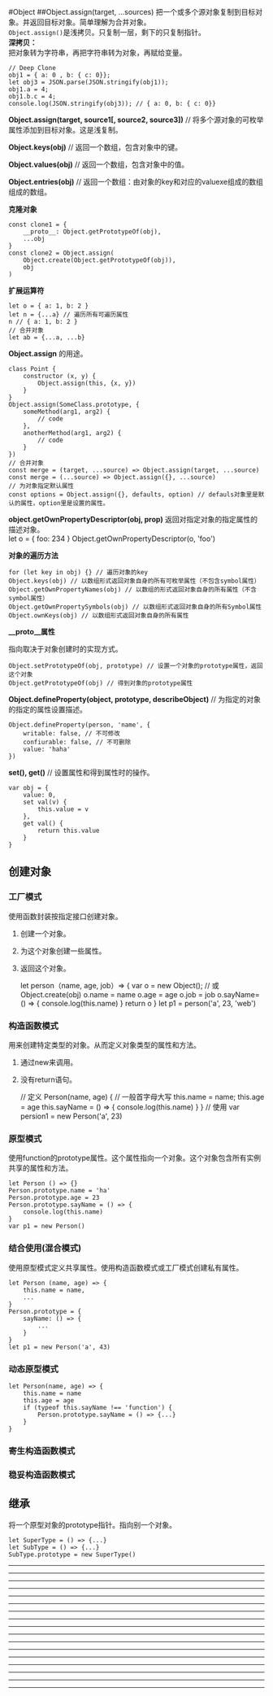 #Object
##Object.assign(target, ...sources)
把一个或多个源对象复制到目标对象。并返回目标对象。简单理解为合并对象。  
`Object.assign()`是浅拷贝。只复制一层，剩下的只复制指针。  
**深拷贝：**  
把对象转为字符串，再把字符串转为对象，再赋给变量。  

	// Deep Clone
	obj1 = { a: 0 , b: { c: 0}};
	let obj3 = JSON.parse(JSON.stringify(obj1));
	obj1.a = 4;
	obj1.b.c = 4;
	console.log(JSON.stringify(obj3)); // { a: 0, b: { c: 0}}

**Object.assign(target, source1[, source2, source3])** // 将多个源对象的可枚举属性添加到目标对象。这是浅复制。  

**Object.keys(obj)** // 返回一个数组，包含对象中的键。  

**Object.values(obj)** // 返回一个数组，包含对象中的值。  

**Object.entries(obj)** // 返回一个数组：由对象的key和对应的valuexe组成的数组组成的数组。

**克隆对象** 

    const clone1 = {
        __proto__: Object.getPrototypeOf(obj),
        ...obj
    }
    const clone2 = Object.assign(
        Object.create(Object.getPrototypeOf(obj)),
        obj
    )

**扩展运算符** 

    let o = { a: 1, b: 2 }
    let n = {...a} // 遍历所有可遍历属性
    n // { a: 1, b: 2 }
    // 合并对象
    let ab = {...a, ...b}

**Object.assign** 的用途。  

    class Point {
        constructor (x, y) {
            Object.assign(this, {x, y})
        }
    }
    Object.assign(SomeClass.prototype, {
        someMethod(arg1, arg2) {
            // code
        },
        anotherMethod(arg1, arg2) {
            // code
        }
    })
    // 合并对象
    const merge = (target, ...source) => Object.assign(target, ...source)
    const merge = (...source) => Object.assign({}, ...source)
    // 为对象指定默认属性
    const options = Object.assign({}, defaults, option) // defauls对象里是默认的属性，option里是设置的属性。

**object.getOwnPropertyDescriptor(obj, prop)** 返回对指定对象的指定属性的描述对象。  
    let o = { foo: 234 }
    Object.getOwnPropertyDescriptor(o, 'foo')

**对象的遍历方法** 

    for (let key in obj) {} // 遍历对象的key
    Object.keys(obj) // 以数组形式返回对象自身的所有可枚举属性（不包含symbol属性）
    Object.getOwnPropertyNames(obj) // 以数组的形式返回对象自身的所有属性（不含symbol属性）
    Object.getOwnPropertySymbols(obj) // 以数组形式返回对象自身的所有Symbol属性
    Object.ownKeys(obj) // 以数组形式返回对象自身的所有属性

**__proto__属性**  

指向取决于对象创建时的实现方式。  

    Object.setPrototypeOf(obj, prototype) // 设置一个对象的prototype属性，返回这个对象
    Object.getPrototypeOf(obj) // 得到对象的prototype属性

**Object.defineProperty(object, prototype, describeObject)** // 为指定的对象的指定的属性设置描述。  

    Object.defineProperty(person, 'name', {
        writable: false, // 不可修改
        confiurable: false, // 不可删除
        value: 'haha'
    })

**set(), get()** // 设置属性和得到属性时的操作。  

    var obj = {
        value: 0,
        set val(v) {
            this.value = v
        },
        get val() {
            return this.value
        }
    } 

## 创建对象  

### 工厂模式  

使用函数封装按指定接口创建对象。  
1. 创建一个对象。  
2. 为这个对象创建一些属性。  
3. 返回这个对象。  

    let person（name, age, job）=> {
        var o = new Object(); // 或Object.create(obj)
        o.name = name
        o.age = age
        o.job = job
        o.sayName= () => {
            console.log(this.name)
        }
        return o
    }
    let p1 = person('a', 23, 'web')

### 构造函数模式  

用来创建特定类型的对象。从而定义对象类型的属性和方法。  
1. 通过new来调用。
2. 没有return语句。  

    // 定义
    Person(name, age) { // 一般首字母大写
        this.name = name;
        this.age = age
        this.sayName = () => {
            console.log(this.name)
        }
    }
    // 使用
    var persion1 = new Person('a', 23)

### 原型模式  

使用function的prototype属性。这个属性指向一个对象。这个对象包含所有实例共享的属性和方法。  

    let Person () => {}
    Person.prototype.name = 'ha'
    Person.prototype.age = 23
    Person.prototype.sayName = () => {
        console.log(this.name)
    }
    var p1 = new Person()

### 结合使用(混合模式)

使用原型模式定义共享属性。使用构造函数模式或工厂模式创建私有属性。  

    let Person (name, age) => {
        this.name = name,
        ...
    }
    Person.prototype = {
        sayName: () => {
            ...
        }
    }
    let p1 = new Person('a', 43)

### 动态原型模式  

    let Person(name, age) => {
        this.name = name
        this.age = age
        if (typeof this.sayName !== 'function') {
            Person.prototype.sayName = () => {...}
        }
    }

### 寄生构造函数模式  

### 稳妥构造函数模式  

## 继承  

将一个原型对象的prototype指针。指向别一个对象。  

    let SuperType = () => {...}
    let SubType = () => {...}
    SubType.prototype = new SuperType()

****  


****  


****  


****  


****  


****  


****  


****  


****  


****  


****  


****  


****  


****  


****  


****  


****  






















